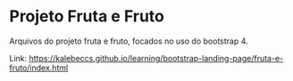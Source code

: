# Projeto Fruta e Fruto

Arquivos do projeto fruta e fruto, focados no uso do bootstrap 4.

Link: https://kalebeccs.github.io/learning/bootstrap-landing-page/fruta-e-fruto/index.html

